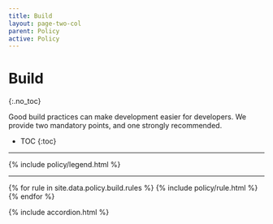 ```yaml
---
title: Build
layout: page-two-col
parent: Policy
active: Policy
---
```


# Build
{:.no_toc}

Good build practices can make development easier for developers. We provide two mandatory points, and one
strongly recommended.

* TOC
{:toc}


<hr />

{% include policy/legend.html %}
<hr />

<main class="accordion">
{% for rule in site.data.policy.build.rules %}
    {% include policy/rule.html %}
{% endfor %}
</main>

{% include accordion.html %}
